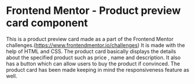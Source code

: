 # Frontend Mentor - Product preview card component

This is a product preview card made as a part of the Frontend Mentor challenges.(https://www.frontendmentor.io/challenges)
It is made with the help of HTML and CSS. The product card basically displays the details about the specified product
such as price , name and description. 
It also has a button which can allow users to buy the product if convinced.
The product card has been made keeping in mind the responsiveness feature as well. 
